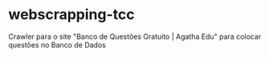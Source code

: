 # webscrapping-tcc
Crawler para o site "Banco de Questões Gratuito | Agatha Edu" para colocar questões no Banco de Dados
